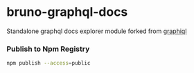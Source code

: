 # bruno-graphql-docs

Standalone graphql docs explorer module forked from [graphiql](https://github.com/graphql/graphiql)

### Publish to Npm Registry
```bash
npm publish --access=public
```